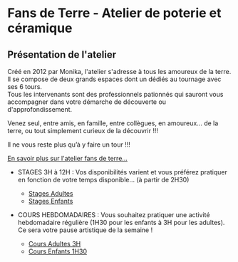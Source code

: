 # Fans de Terre - Atelier de poterie et céramique
## Présentation de l'atelier
Créé en 2012 par Monika, l'atelier s'adresse à tous les amoureux de la terre.  
Il se compose de deux grands espaces dont un dédiés au tournage avec ses 6 tours.  
Tous les intervenants sont des professionnels pationnés qui sauront vous accompagner dans votre démarche de découverte ou d'approfondissement.
  
Venez seul, entre amis, en famille, entre collègues, en amoureux… de la terre, ou tout simplement curieux de la découvrir !!! 

Il ne vous reste plus qu’à y faire un tour !!!  


[En savoir plus sur l'atelier fans de terre...](atelier.md)  



- STAGES 3H à 12H : Vos disponibilités varient et vous préférez pratiquer en fonction de votre temps disponible… (à partir de 2H30) 
  - [Stages Adultes](stages-adultes.md)
  - [Stages Enfants](cours_stages_enfants.md)

- COURS HEBDOMADAIRES : Vous souhaitez pratiquer une activité hebdomadaire régulière (1H30 pour les enfants à 3H pour les adultes). Ce sera votre pause artistique de la semaine ! 
  - [Cours Adultes 3H](cours_adultes.md)
  - [Cours Enfants 1H30](cours_stages_enfants.md)
